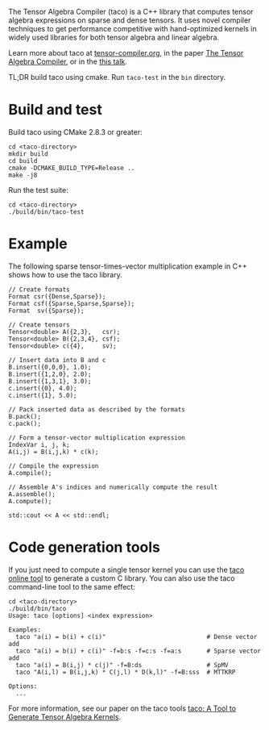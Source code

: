 The Tensor Algebra Compiler (taco) is a C++ library that computes
tensor algebra expressions on sparse and dense tensors.  It uses novel
compiler techniques to get performance competitive with hand-optimized
kernels in widely used libraries for both tensor algebra and linear
algebra.

Learn more about taco at
[tensor-compiler.org](https://tensor-compiler.org), in the paper
[The Tensor Algebra Compiler](http://tensor-compiler.org/kjolstad-oopsla17-tensor-compiler.pdf),
or in the [this talk](https://youtu.be/Kffbzf9etLE).

TL;DR build taco using cmake. Run `taco-test` in the `bin` directory.


# Build and test
Build taco using CMake 2.8.3 or greater:

    cd <taco-directory>
    mkdir build
    cd build
    cmake -DCMAKE_BUILD_TYPE=Release ..
    make -j8

Run the test suite:

    cd <taco-directory>
    ./build/bin/taco-test


# Example

The following sparse tensor-times-vector multiplication example in C++
shows how to use the taco library.

    // Create formats
    Format csr({Dense,Sparse});
    Format csf({Sparse,Sparse,Sparse});
    Format  sv({Sparse});
    
    // Create tensors
    Tensor<double> A({2,3},   csr);
    Tensor<double> B({2,3,4}, csf);
    Tensor<double> c({4},     sv);

    // Insert data into B and c
    B.insert({0,0,0}, 1.0);
    B.insert({1,2,0}, 2.0);
    B.insert({1,3,1}, 3.0);
    c.insert({0}, 4.0);
    c.insert({1}, 5.0);

    // Pack inserted data as described by the formats
    B.pack();
    c.pack();

    // Form a tensor-vector multiplication expression
    IndexVar i, j, k;
    A(i,j) = B(i,j,k) * c(k);

    // Compile the expression
    A.compile();

    // Assemble A's indices and numerically compute the result
    A.assemble();
    A.compute();

    std::cout << A << std::endl;


# Code generation tools

If you just need to compute a single tensor kernel you can use the
[taco online tool](http://www.tensor-compiler.org/online) to generate
a custom C library.  You can also use the taco command-line tool to
the same effect:

    cd <taco-directory>
    ./build/bin/taco
    Usage: taco [options] <index expression>
    
    Examples:
      taco "a(i) = b(i) + c(i)"                            # Dense vector add
      taco "a(i) = b(i) + c(i)" -f=b:s -f=c:s -f=a:s       # Sparse vector add
      taco "a(i) = B(i,j) * c(j)" -f=B:ds                  # SpMV
      taco "A(i,l) = B(i,j,k) * C(j,l) * D(k,l)" -f=B:sss  # MTTKRP

    Options:
      ...

For more information, see our paper on the taco tools
[taco: A Tool to Generate Tensor Algebra Kernels](http://tensor-compiler.org/kjolstad-ase17-tools.pdf).
